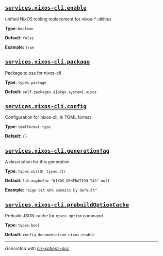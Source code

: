## [``services.nixos-cli.enable``](https://github.com/water-sucks/nixos/blob/d6e11f7629ce7c6c428131f944096ba60dfc76da/module.nix#L16)

unified NixOS tooling replacement for nixos-* utilities

**Type:** `boolean`

**Default:** `false`

**Example:** `true`

## [``services.nixos-cli.package``](https://github.com/water-sucks/nixos/blob/d6e11f7629ce7c6c428131f944096ba60dfc76da/module.nix#L18)

Package to use for nixos-cli

**Type:** `types.package`

**Default:** `self.packages.${pkgs.system}.nixos`

## [``services.nixos-cli.config``](https://github.com/water-sucks/nixos/blob/d6e11f7629ce7c6c428131f944096ba60dfc76da/module.nix#L24)

Configuration for nixos-cli, in TOML format

**Type:** `tomlFormat.type`

**Default:** `{}`

## [``services.nixos-cli.generationTag``](https://github.com/water-sucks/nixos/blob/d6e11f7629ce7c6c428131f944096ba60dfc76da/module.nix#L42)

A description for this generation

**Type:** `types.nullOr types.str`

**Default:** `lib.maybeEnv "NIXOS_GENERATION_TAG" null`

**Example:** `"Sign Git GPG commits by default"`

## [``services.nixos-cli.prebuildOptionCache``](https://github.com/water-sucks/nixos/blob/d6e11f7629ce7c6c428131f944096ba60dfc76da/module.nix#L49)

Prebuild JSON cache for `nixos option` command

**Type:** `types.bool`

**Default:** `config.documentation.nixos.enable`

---
*Generated with [nix-options-doc](https://github.com/Thunderbottom/nix-options-doc)*
